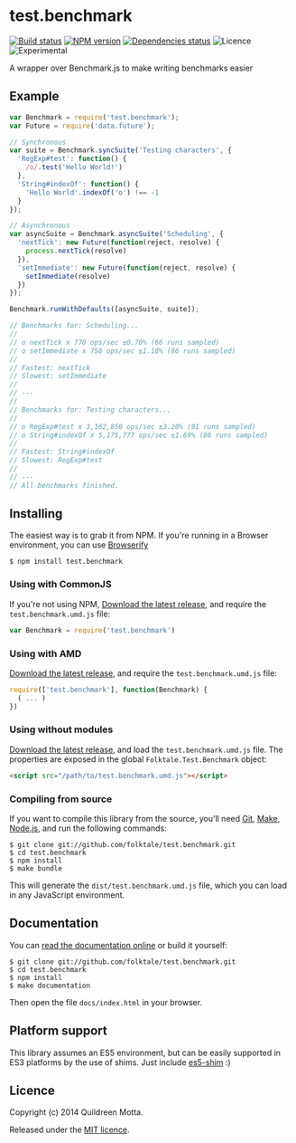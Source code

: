 test.benchmark
==============

[![Build status](https://img.shields.io/travis/folktale/test.benchmark/master.svg?style=flat)](https://travis-ci.org/folktale/test.benchmark)
[![NPM version](https://img.shields.io/npm/v/test.benchmark.svg?style=flat)](https://npmjs.org/package/test.benchmark)
[![Dependencies status](https://img.shields.io/david/folktale/test.benchmark.svg?style=flat)](https://david-dm.org/folktale/test.benchmark)
![Licence](https://img.shields.io/npm/l/test.benchmark.svg?style=flat&label=licence)
![Experimental](https://img.shields.io/badge/stability-experimental-orange.svg?style=flat)


A wrapper over Benchmark.js to make writing benchmarks easier


## Example

```js
var Benchmark = require('test.benchmark');
var Future = require('data.future');

// Synchronous
var suite = Benchmark.syncSuite('Testing characters', {
  'RegExp#test': function() {
    /o/.test('Hello World!')
  },
  'String#indexOf': function() {
    'Hello World'.indexOf('o') !== -1
  }
});

// Asynchronous
var asyncSuite = Benchmark.asyncSuite('Scheduling', {
  'nextTick': new Future(function(reject, resolve) {
    process.nextTick(resolve)
  }),
  'setImmediate': new Future(function(reject, resolve) {
    setImmediate(resolve)
  })
});

Benchmark.runWithDefaults([asyncSuite, suite]);

// Benchmarks for: Scheduling...
//
// o nextTick x 770 ops/sec ±0.70% (66 runs sampled)
// o setImmediate x 758 ops/sec ±1.18% (86 runs sampled)
// 
// Fastest: nextTick
// Slowest: setImmediate
// 
// ---
// 
// Benchmarks for: Testing characters...
// 
// o RegExp#test x 3,162,850 ops/sec ±3.20% (91 runs sampled)
// o String#indexOf x 5,175,777 ops/sec ±1.69% (86 runs sampled)
// 
// Fastest: String#indexOf
// Slowest: RegExp#test
// 
// ---
// All benchmarks finished.
```


## Installing

The easiest way is to grab it from NPM. If you're running in a Browser
environment, you can use [Browserify][]

    $ npm install test.benchmark


### Using with CommonJS

If you're not using NPM, [Download the latest release][release], and require
the `test.benchmark.umd.js` file:

```js
var Benchmark = require('test.benchmark')
```


### Using with AMD

[Download the latest release][release], and require the `test.benchmark.umd.js`
file:

```js
require(['test.benchmark'], function(Benchmark) {
  ( ... )
})
```


### Using without modules

[Download the latest release][release], and load the `test.benchmark.umd.js`
file. The properties are exposed in the global `Folktale.Test.Benchmark` object:

```html
<script src="/path/to/test.benchmark.umd.js"></script>
```


### Compiling from source

If you want to compile this library from the source, you'll need [Git][],
[Make][], [Node.js][], and run the following commands:

    $ git clone git://github.com/folktale/test.benchmark.git
    $ cd test.benchmark
    $ npm install
    $ make bundle
    
This will generate the `dist/test.benchmark.umd.js` file, which you can load in
any JavaScript environment.

    
## Documentation

You can [read the documentation online][docs] or build it yourself:

    $ git clone git://github.com/folktale/test.benchmark.git
    $ cd test.benchmark
    $ npm install
    $ make documentation

Then open the file `docs/index.html` in your browser.


## Platform support

This library assumes an ES5 environment, but can be easily supported in ES3
platforms by the use of shims. Just include [es5-shim][] :)


## Licence

Copyright (c) 2014 Quildreen Motta.

Released under the [MIT licence](https://github.com/folktale/test.benchmark/blob/master/LICENCE).

<!-- links -->
[Fantasy Land]: https://github.com/fantasyland/fantasy-land
[Browserify]: http://browserify.org/
[Git]: http://git-scm.com/
[Make]: http://www.gnu.org/software/make/
[Node.js]: http://nodejs.org/
[es5-shim]: https://github.com/kriskowal/es5-shim
[docs]: http://folktale.github.io/test.benchmark
<!-- [release: https://github.com/folktale/test.benchmark/releases/download/v$VERSION/test.benchmark-$VERSION.tar.gz] -->
[release]: https://github.com/folktale/test.benchmark/releases/download/v0.3.0/test.benchmark-0.3.0.tar.gz
<!-- [/release] -->
